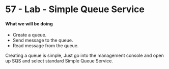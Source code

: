 # 57 - Lab - Simple Queue Service

#### What we will be doing

* Create a queue.
* Send message to the queue.
* Read message from the queue.

Creating a queue is simple, Just go into the management console and open up SQS and select standard Simple Queue Service. 



